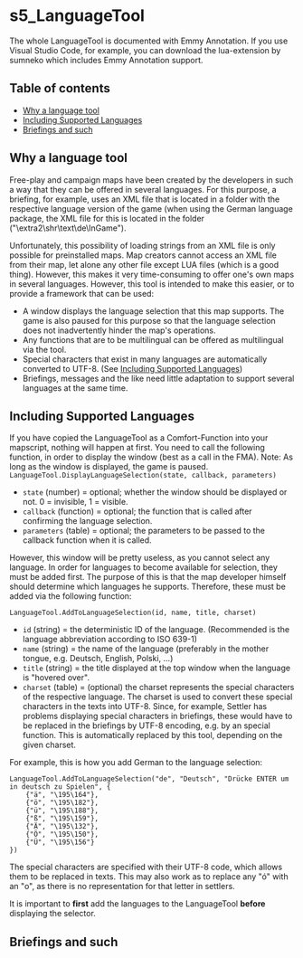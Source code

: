 # s5_LanguageTool
The whole LanguageTool is documented with Emmy Annotation. If you use Visual Studio Code, for example, you can download the lua-extension by sumneko which includes Emmy Annotation support.

## Table of contents
* [Why a language tool](#why-a-language-tool)
* [Including Supported Languages](#including-supported-languages)
* [Briefings and such](#briefings-and-such)

## Why a language tool

Free-play and campaign maps have been created by the developers in such a way that they can be offered in several languages. For this purpose, a briefing, for example, uses an XML file that is located in a folder with the respective language version of the game (when using the German language package, the XML file for this is located in the folder ("\extra2\shr\text\de\InGame").

Unfortunately, this possibility of loading strings from an XML file is only possible for preinstalled maps. Map creators cannot access an XML file from their map, let alone any other file except LUA files (which is a good thing). However, this makes it very time-consuming to offer one's own maps in several languages.
However, this tool is intended to make this easier, or to provide a framework that can be used:

* A window displays the language selection that this map supports. The game is also paused for this purpose so that the language selection does not inadvertently hinder the map's operations.
* Any functions that are to be multilingual can be offered as multilingual via the tool.
* Special characters that exist in many languages are automatically converted to UTF-8. (See [Including Supported Languages](#including-supported-languages))
* Briefings, messages and the like need little adaptation to support several languages at the same time.

## Including Supported Languages

If you have copied the LanguageTool as a Comfort-Function into your mapscript, nothing will happen at first. You need to call the following function, in order to display the window (best as a call in the FMA). Note: As long as the window is displayed, the game is paused.
`LanguageTool.DisplayLanguageSelection(state, callback, parameters)`
* `state` (number) = optional; whether the window should be displayed or not. 0 = invisible, 1 = visible.
* `callback` (function) = optional; the function that is called after confirming the language selection.
* `parameters` (table) = optional; the parameters to be passed to the callback function when it is called.

However, this window will be pretty useless, as you cannot select any language.
In order for languages to become available for selection, they must be added first. The purpose of this is that the map developer himself should determine which languages he supports. Therefore, these must be added via the following function:

`LanguageTool.AddToLanguageSelection(id, name, title, charset)`
* `id` (string) = the deterministic ID of the language. (Recommended is the language abbreviation according to ISO 639-1)
* `name` (string) = the name of the language (preferably in the mother tongue, e.g. Deutsch, English, Polski, ...)
* `title` (string) = the title displayed at the top window when the language is "hovered over".
* `charset` (table) = (optional) the charset represents the special characters of the respective language. The charset is used to convert these special characters in the texts into UTF-8. Since, for example, Settler has problems displaying special characters in briefings, these would have to be replaced in the briefings by UTF-8 encoding, e.g. by an special function. This is automatically replaced by this tool, depending on the given charset.

For example, this is how you add German to the language selection: 
```
LanguageTool.AddToLanguageSelection("de", "Deutsch", "Drücke ENTER um in deutsch zu Spielen", {
    {"ä", "\195\164"},
    {"ö", "\195\182"},
    {"ü", "\195\188"},
    {"ß", "\195\159"},
    {"Ä", "\195\132"},
    {"Ö", "\195\150"},
    {"Ü", "\195\156"}
})
```
The special characters are specified with their UTF-8 code, which allows them to be replaced in texts. This may also work as to replace any "ó" with an "o", as there is no representation for that letter in settlers.

It is important to **first** add the languages to the LanguageTool **before** displaying the selector.

## Briefings and such

